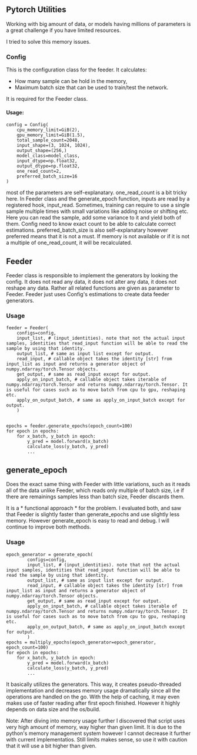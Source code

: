 ## Pytorch Utilities

Working with big amount of data, or models having millions of parameters is a great challenge if you have limited resources.

I tried to solve this memory issues. 


### Config
This is the configuration class for the feeder. 
It calculates: 
* How many sample can be hold in the memory,
* Maximum batch size that can be used to train/test the network.

It is required for the Feeder class.

#### Usage: 
```
config = Config(
	cpu_memory_limit=GiB(2),
	gpu_memory_limit=GiB(1.5),
	total_sample_count=2048,
	input_shape=(3, 1024, 1024),
	output_shape=(256,)
	model_class=model_class,
	input_dtype=np.float32,
	output_dtype=np.float32,
	one_read_count=2,
	preferred_batch_size=16
)
```

most of the parameters are self-explanatary.
one_read_count is a bit tricky here. In Feeder class and the generate_epoch function, inputs are read by a registered hook, input_read. Sometimes, training can require to use a single sample multiple times with small variations like adding noise or shifting etc. Here you can read the sample, add some variance to it and yield both of them. Config need to know exact count to be able to calculate correct estimations.
preferred_batch_size is also self-explanatary however preferred means that it is not a must. If memory is not available or if it is not a multiple of one_read_count, it will be recalculated.

## Feeder

Feeder class is responsible to implement the generators by looking the config. It does not read any data, it does not alter any data, it does not reshape any data. Rather all related functions are given as parameter to Feeder. Feeder just uses Config's estimations to create data feeder generators.

### Usage
```
feeder = Feeder(
	configs=config,
	input_list, # (input_identities). note that not the actual input samples, identities that read_input function will be able to read the sample by using that identity.
	output_list, # same as input list except for output.
	read_input, # callable object takes the identity [str] from input_list as input and returns a generator object of numpy.ndarray/torch.Tensor objects.
	get_output, # same as read_input except for output.
	apply_on_input_batch, # callable object takes iterable of numpy.ndarray/torch.Tensor and returns numpy.ndarray/torch.Tensor. It is useful for cases such as to move batch from cpu to gpu, reshaping etc.
	apply_on_output_batch, # same as apply_on_input_batch except for output.
	)


epochs = feeder.generate_epochs(epoch_count=100)
for epoch in epochs:
	for x_batch, y_batch in epoch:
		y_pred = model.forward(x_batch)
		calculate_loss(y_batch, y_pred)
		...
```

## generate_epoch

Does the exact same thing with Feeder with little variations, such as it reads all of the data unlike Feeder, which reads only multiple of batch size, i.e if there are remainings samples less than batch size, Feeder discards them.

It is a * functional approach * for the problem. I evaluated both, and saw that Feeder is slightly faster than generate_epochs and use slightly less memory. However generate_epoch is easy to read and debug. I will continue to improve both methods.
### Usage
```
epoch_generator = generate_epoch(
		configs=config,
		input_list, # (input_identities). note that not the actual input samples, identities that read_input function will be able to read the sample by using that identity.
		output_list, # same as input list except for output.
		read_input, # callable object takes the identity [str] from input_list as input and returns a generator object of numpy.ndarray/torch.Tensor objects.
		get_output, # same as read_input except for output.
		apply_on_input_batch, # callable object takes iterable of numpy.ndarray/torch.Tensor and returns numpy.ndarray/torch.Tensor. It is useful for cases such as to move batch from cpu to gpu, reshaping etc.
		apply_on_output_batch, # same as apply_on_input_batch except for output.
		)
epochs = multiply_epochs(epoch_generator=epoch_generator, epoch_count=100)
for epoch in epochs:
	for x_batch, y_batch in epoch:
		y_pred = model.forward(x_batch)
		calculate_loss(y_batch, y_pred)
		...

```


It basically utilizes the generators. This way, it creates pseudo-threaded implementation and decreases memory usage dramatically since all the operations are handled on the go. With the help of caching, it may even makes use of faster reading after first epoch finished. However it highly depends on data size and the os/build. 

Note: After diving into memory usage further I discovered that script uses very high amount of memory, way higher than given limit. It is due to the python's memory management system however I cannot decrease it further with current implementatios. Still limits makes sense, so use it with caution that it will use a bit higher than given.
